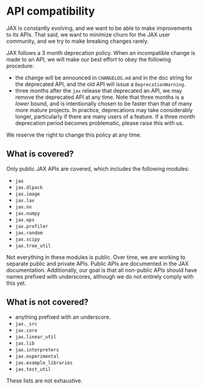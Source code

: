 # API compatibility

JAX is constantly evolving, and we want to be able to make improvements to its
APIs. That said, we want to minimize churn for the JAX user community, and we
try to make breaking changes rarely.

JAX follows a 3 month deprecation policy. When an incompatible change is made
to an API, we will make our best effort to obey the following procedure:
* the change will be announced in `CHANGELOG.md` and in the doc string for the
  deprecated API, and the old API will issue a `DeprecationWarning`.
* three months after the `jax` release that deprecated an API, we may remove the
  deprecated API at any time. Note that three months is a *lower* bound, and is
  intentionally chosen to be faster than that of many more mature projects. In
  practice, deprecations may take considerably longer, particularly if there are
  many users of a feature. If a three month deprecation period becomes
  problematic, please raise this with us.

We reserve the right to change this policy at any time.

## What is covered?

Only public JAX APIs are covered, which includes the following modules:

* `jax`
* `jax.dlpack`
* `jax.image`
* `jax.lax`
* `jax.nn`
* `jax.numpy`
* `jax.ops`
* `jax.profiler`
* `jax.random`
* `jax.scipy`
* `jax.tree_util`

Not everything in these modules is public. Over time, we are working to separate
public and private APIs. Public APIs are documented in the JAX documentation.
Additionally, our goal is that all non-public APIs should have names
prefixed with underscores, although we do not entirely comply with this yet.

## What is not covered?

*  anything prefixed with an underscore.
* `jax._src`
* `jax.core`
* `jax.linear_util`
* `jax.lib`
* `jax.interpreters`
* `jax.experimental`
* `jax.example_libraries`
* `jax.test_util`


These lists are not exhaustive.